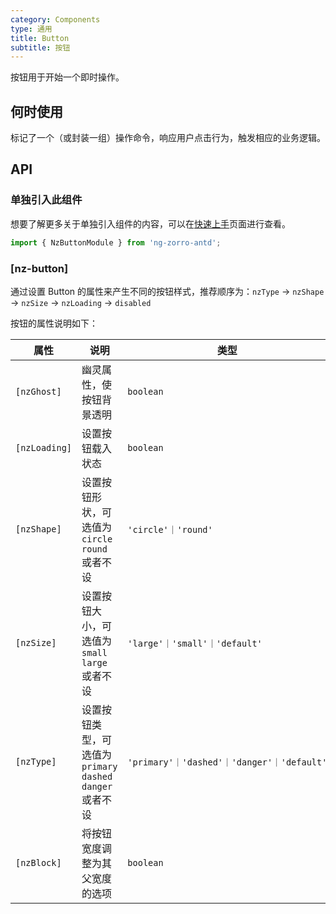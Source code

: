 ```yaml
---
category: Components
type: 通用
title: Button
subtitle: 按钮
---
```


按钮用于开始一个即时操作。

## 何时使用

标记了一个（或封装一组）操作命令，响应用户点击行为，触发相应的业务逻辑。

## API

### 单独引入此组件

想要了解更多关于单独引入组件的内容，可以在[快速上手](/docs/getting-started/zh#单独引入某个组件)页面进行查看。

```ts
import { NzButtonModule } from 'ng-zorro-antd';
```

### [nz-button]

通过设置 Button 的属性来产生不同的按钮样式，推荐顺序为：`nzType` -> `nzShape` -> `nzSize` -> `nzLoading` -> `disabled`

按钮的属性说明如下：


| 属性 | 说明 | 类型 | 默认值 |
| --- | --- | --- | --- |
| `[nzGhost]` | 幽灵属性，使按钮背景透明 | `boolean` | `false` |
| `[nzLoading]` | 设置按钮载入状态 | `boolean` | `false` |
| `[nzShape]` | 设置按钮形状，可选值为 `circle` `round` 或者不设 | `'circle'｜'round'` | - |
| `[nzSize]` | 设置按钮大小，可选值为 `small` `large` 或者不设 | `'large'｜'small'｜'default'` | `'default'` |
| `[nzType]` | 设置按钮类型，可选值为 `primary` `dashed` `danger` 或者不设 | `'primary'｜'dashed'｜'danger'｜'default'` | `'default'` |
| `[nzBlock]` | 将按钮宽度调整为其父宽度的选项 | `boolean` | `false` |
